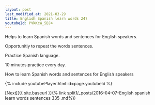 ```yaml
---
layout: post
last_modified_at: 2021-03-29
title: English Spanish learn words 247 
youtubeId: PVkKcW_5BJ4
---
```

 
 
Helps to learn Spanish words and sentences for English speakers.

Opportunitiy to repeat the words sentences. 

Practice Spanish language. 
 
10 minutes practice every day. 
 
How to learn Spanish words and sentences for English speakers 
 
{% include youtubePlayer.html id=page.youtubeId %}
 
 
[Next]({{ site.baseurl }}{% link  split1/_posts/2016-04-07-English spanish learn words sentences 335 .md%})
 
